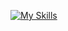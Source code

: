 [![My Skills](https://skillicons.dev/icons?i=html,css,js,ts,react,nextjs,redux,bootstrap,tailwind,mysql,git,github,figma&perline=5)](https://skillicons.dev)

